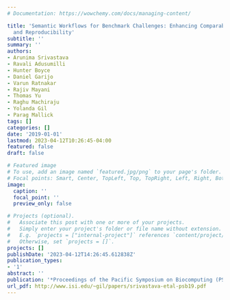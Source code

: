 ```yaml
---
# Documentation: https://wowchemy.com/docs/managing-content/

title: 'Semantic Workflows for Benchmark Challenges: Enhancing Comparability, Reusability
  and Reproducibility'
subtitle: ''
summary: ''
authors:
- Arunima Srivastava
- Ravali Adusumilli
- Hunter Boyce
- Daniel Garijo
- Varun Ratnakar
- Rajiv Mayani
- Thomas Yu
- Raghu Machiraju
- Yolanda Gil
- Parag Mallick
tags: []
categories: []
date: '2019-01-01'
lastmod: 2023-04-12T10:26:45-04:00
featured: false
draft: false

# Featured image
# To use, add an image named `featured.jpg/png` to your page's folder.
# Focal points: Smart, Center, TopLeft, Top, TopRight, Left, Right, BottomLeft, Bottom, BottomRight.
image:
  caption: ''
  focal_point: ''
  preview_only: false

# Projects (optional).
#   Associate this post with one or more of your projects.
#   Simply enter your project's folder or file name without extension.
#   E.g. `projects = ["internal-project"]` references `content/project/deep-learning/index.md`.
#   Otherwise, set `projects = []`.
projects: []
publishDate: '2023-04-12T14:26:45.612838Z'
publication_types:
- '1'
abstract: ''
publication: '*Proceedings of the Pacific Symposium on Biocomputing (PSB)*'
url_pdf: http://www.isi.edu/~gil/papers/srivastava-etal-psb19.pdf
---
```

